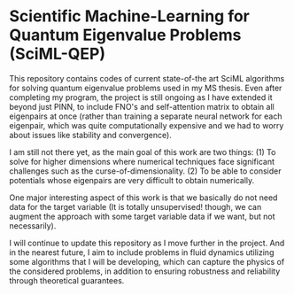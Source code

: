 # Scientific Machine-Learning for Quantum Eigenvalue Problems (SciML-QEP)

This repository contains codes of current state-of-the art SciML algorithms for solving quantum eigenvalue problems used in my MS thesis. Even after completing my program, the project is still ongoing as I have extended it beyond just PINN, to include FNO's and self-attention matrix to obtain all eigenpairs at once (rather than training a separate neural network for each eigenpair, which was quite computationally expensive and we had to worry about issues like stability and convergence).

I am still not there yet, as the main goal of this work are two things: (1) To solve for higher dimensions where numerical techniques face significant challenges such as the curse-of-dimensionality. (2) To be able to consider potentials whose eigenpairs are very difficult to obtain numerically.

One major interesting aspect of this work is that we basically do not need data for the target variable (It is totally unsupervised! though, we can augment the approach with some target variable data if we want, but not necessarily). 

I will continue to update this repository as I move further in the project. And in the nearest future, I aim to include problems in fluid dynamics utilizing some algorithms that I will be developing, which can capture the physics of the considered problems, in addition to ensuring robustness and reliability through theoretical guarantees.
